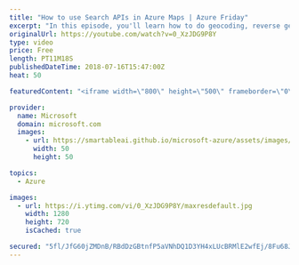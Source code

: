 ```yaml
---
title: "How to use Search APIs in Azure Maps | Azure Friday"
excerpt: "In this episode, you'll learn how to do geocoding, reverse geocoding, search for Points of Interest and see an example using the JavaScript map control. Julie Kohler joins Scott Hanselman to discuss the core set of search APIs available in Azure Maps.  For more information:  • Azure Maps product page"
originalUrl: https://youtube.com/watch?v=0_XzJDG9P8Y
type: video
price: Free
length: PT11M18S
publishedDateTime: 2018-07-16T15:47:00Z
heat: 50

featuredContent: "<iframe width=\"800\" height=\"500\" frameborder=\"0\" src=\"https://www.youtube.com/embed/0_XzJDG9P8Y\" allow=\"accelerometer; autoplay; encrypted-media; gyroscope; picture-in-picture\" allowfullscreen></iframe>"

provider:
  name: Microsoft
  domain: microsoft.com
  images:
    - url: https://smartableai.github.io/microsoft-azure/assets/images/organizations/microsoft.com-50x50.jpg
      width: 50
      height: 50

topics:
  - Azure

images:
  - url: https://i.ytimg.com/vi/0_XzJDG9P8Y/maxresdefault.jpg
    width: 1280
    height: 720
    isCached: true

secured: "5fl/JfG60jZMDnB/RBdDzGBtnfP5aVNhDQ1D3YH4xLUcBRMlE2wfEj/8Fu68JhSCwNzDKqDldDVXpvveKMF5/QTsaeXR5vEihxbEC6csFX1/Cvc8Gaw2OgT67RmO8oapDdRCp6DWbRGru2Y4XVKBxXl2TSFvrrqToOj6p4ynuqPkYH+PvmrraHa/0xMwNfDIrWD/rbuNj+a1jgU/K1n8UD0dvawoET5sItLU6KKRoVEe4dsfLBBhR17f609vvd9XaSwor/J9DnRhdMHKwBAHhcVgCqbvTKPWpUpHD6tKryeBbDb0mW9nTC9EV7uCipOoa7NhAYUqBNsfBpa+Yam8j/vjjArH9w6cRHWOXq9sVjMMJZs/dW45nkz0QxeHqzmHoxPbQItD5KsozHI7tGlYSaipWsvs0UaAV1cV49TxMjc=;V0Qjj2He7P2/yswJWoNxcg=="
---
```


